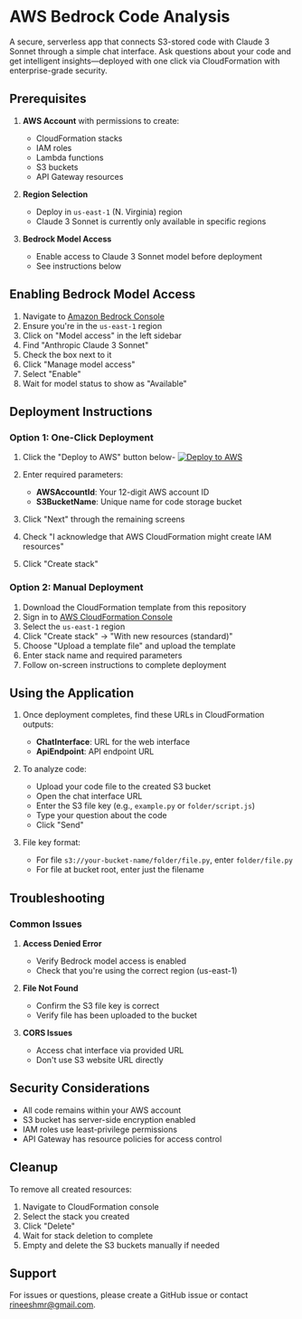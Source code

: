 # AWS Bedrock Code Analysis

A secure, serverless app that connects S3-stored code with Claude 3 Sonnet through a simple chat interface. Ask questions about your code and get intelligent insights—deployed with one click via CloudFormation with enterprise-grade security.

## Prerequisites

1. **AWS Account** with permissions to create:
   - CloudFormation stacks
   - IAM roles
   - Lambda functions
   - S3 buckets
   - API Gateway resources

2. **Region Selection**
   - Deploy in `us-east-1` (N. Virginia) region
   - Claude 3 Sonnet is currently only available in specific regions

3. **Bedrock Model Access**
   - Enable access to Claude 3 Sonnet model before deployment
   - See instructions below

## Enabling Bedrock Model Access

1. Navigate to [Amazon Bedrock Console](https://console.aws.amazon.com/bedrock/home)
2. Ensure you're in the `us-east-1` region
3. Click on "Model access" in the left sidebar
4. Find "Anthropic Claude 3 Sonnet"
5. Check the box next to it
6. Click "Manage model access"
7. Select "Enable"
8. Wait for model status to show as "Available"

## Deployment Instructions

### Option 1: One-Click Deployment
1. Click the "Deploy to AWS" button below-
   [![Deploy to AWS](https://d2908q01vomqb2.cloudfront.net/f1f836cb4ea6efb2a0b1b99f41ad8b103eff4b59/2017/02/10/launchdark.gif)](https://console.aws.amazon.com/cloudformation/home?region=us-east-1#/stacks/new?stackName=code-analysis&templateURL=https://your-template-url.com)

2. Enter required parameters:
   - **AWSAccountId**: Your 12-digit AWS account ID
   - **S3BucketName**: Unique name for code storage bucket

3. Click "Next" through the remaining screens
4. Check "I acknowledge that AWS CloudFormation might create IAM resources"
5. Click "Create stack"

### Option 2: Manual Deployment
1. Download the CloudFormation template from this repository
2. Sign in to [AWS CloudFormation Console](https://console.aws.amazon.com/cloudformation/)
3. Select the `us-east-1` region
4. Click "Create stack" → "With new resources (standard)"
5. Choose "Upload a template file" and upload the template
6. Enter stack name and required parameters
7. Follow on-screen instructions to complete deployment

## Using the Application

1. Once deployment completes, find these URLs in CloudFormation outputs:
   - **ChatInterface**: URL for the web interface
   - **ApiEndpoint**: API endpoint URL

2. To analyze code:
   - Upload your code file to the created S3 bucket
   - Open the chat interface URL
   - Enter the S3 file key (e.g., `example.py` or `folder/script.js`)
   - Type your question about the code
   - Click "Send"

3. File key format:
   - For file `s3://your-bucket-name/folder/file.py`, enter `folder/file.py`
   - For file at bucket root, enter just the filename

## Troubleshooting

### Common Issues

1. **Access Denied Error**
   - Verify Bedrock model access is enabled
   - Check that you're using the correct region (us-east-1)

2. **File Not Found**
   - Confirm the S3 file key is correct
   - Verify file has been uploaded to the bucket

3. **CORS Issues**
   - Access chat interface via provided URL
   - Don't use S3 website URL directly

## Security Considerations

- All code remains within your AWS account
- S3 bucket has server-side encryption enabled
- IAM roles use least-privilege permissions
- API Gateway has resource policies for access control

## Cleanup

To remove all created resources:
1. Navigate to CloudFormation console
2. Select the stack you created
3. Click "Delete"
4. Wait for stack deletion to complete
5. Empty and delete the S3 buckets manually if needed

## Support

For issues or questions, please create a GitHub issue or contact rineeshmr@gmail.com.

